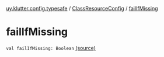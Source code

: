 [uy.klutter.config.typesafe](../index.md) / [ClassResourceConfig](index.md) / [failIfMissing](.)


# failIfMissing
<code>val failIfMissing: Boolean</code> [(source)](https://github.com/kohesive/klutter/blob/master/config-typesafe-jdk6/src/main/kotlin/uy/klutter/config/typesafe/ConfigLoading.kt#L129)<br/>

